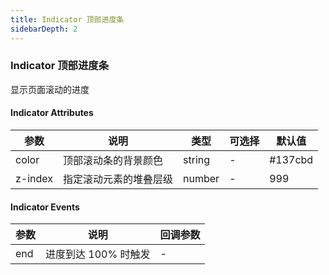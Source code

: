 ```yaml
---
title: Indicator 顶部进度条 
sidebarDepth: 2
---
```


### Indicator 顶部进度条

显示页面滚动的进度

<ClientOnly>
  <indicator-demos />
</ClientOnly>

#### Indicator Attributes

| 参数 | 说明 | 类型 | 可选择 | 默认值 |
| -- | -- | -- | -- | -- |
| color | 顶部滚动条的背景颜色 | string | - | #137cbd |
| z-index | 指定滚动元素的堆叠层级 | number | - | 999 |

#### Indicator Events

| 参数 | 说明 | 回调参数 |
| -- | -- | -- |
| end | 进度到达 100% 时触发 | - | 
